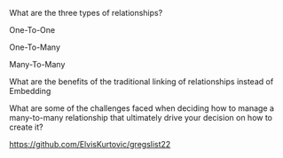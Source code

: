 What are the three types of relationships?

One-To-One

One-To-Many

Many-To-Many

What are the benefits of the traditional linking of relationships instead of Embedding

What are some of the challenges faced when deciding how to manage a many-to-many relationship that ultimately drive your decision on how to create it?

https://github.com/ElvisKurtovic/gregslist22